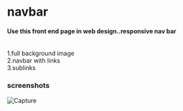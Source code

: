 # navbar
<h4>Use this front end page in web design..responsive nav bar </h4><br>
1.full background image<br>
2.navbar with links<br> 
3.sublinks<br>
<h3>screenshots</h3>


![Capture](https://user-images.githubusercontent.com/63538576/87394635-a971da80-c5cd-11ea-8da8-60c3bd97fec9.PNG)


